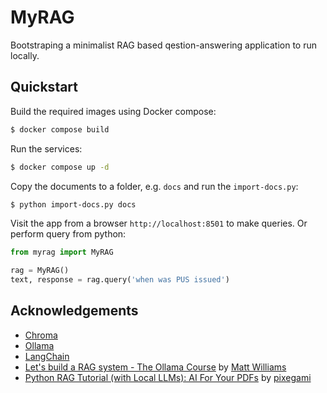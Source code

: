 
# MyRAG

Bootstraping a minimalist RAG based qestion-answering application to run locally.

## Quickstart

Build the required images using Docker compose:

```bash
$ docker compose build
```

Run the services:

```bash
$ docker compose up -d
```

Copy the documents to a folder, e.g. `docs` and run the `import-docs.py`:

```bash
$ python import-docs.py docs
```

Visit the app from a browser `http://localhost:8501` to make queries.
Or perform query from python:

```python
from myrag import MyRAG

rag = MyRAG()
text, response = rag.query('when was PUS issued')
```

## Acknowledgements

* [Chroma](https://www.trychroma.com/)
* [Ollama](https://ollama.com/)
* [LangChain](https://www.langchain.com/)
* [Let's build a RAG system - The Ollama Course](https://www.youtube.com/watch?v=FQTCLOUnIzI) by [Matt Williams](https://www.youtube.com/@technovangelist)
* [Python RAG Tutorial (with Local LLMs): AI For Your PDFs](https://www.youtube.com/watch?v=2TJxpyO3ei4) by [pixegami](https://www.youtube.com/@pixegami)
